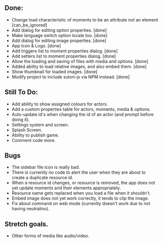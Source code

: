 ## Done:

- Change load characteristic of moments to be an attribute not an element [can_be_ignored]
- Add dialog for editing option properties. [done]
- Make language switch option locale too. [done]
- Add dialog for editing image properties. [done]
- App Icon & Logo. [done]
- Add triggers list to moment properties dialog. [done]
- Add setters list to moment properties dialog. [done]
- Allow the loading and saving of files with media and options. [done]
- Added ability to load relative images, and also embed them. [done]
- Show thumbnail for loaded images. [done]
- Modify project to include sutori-js via NPM instead. [done]

## Still To Do:

- Add ability to show assigned colours for actors.
- Add a custom properties table for actors, moments, media & options.
- Auto-update id's when changing the id of an actor (and prompt before doing it).
- Settings system and screen.
- Splash Screen.
- Ability to publish game.
- Comment code more.

## Bugs

- The sidebar file icon is really bad.
- There is currently no code to alert the user when they are about to create a duplicate resource id.
- When a resource id changes, or resource is removed, the app does not yet update moments and their elements appropriately.
- Resource name gets replaced when you load a file when it shouldn't.
- Embed image does not yet work correctly, it tends to clip the image.
- Fix about command on web mode (currently doesn't work due to not having neutralino).

## Stretch goals.

- Other forms of media like audio/video.